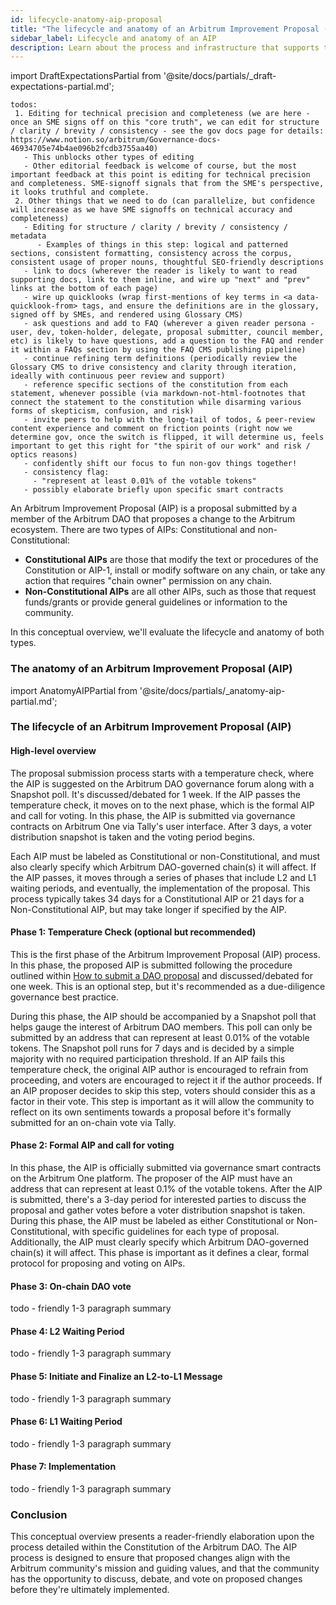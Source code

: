 ```yaml
---
id: lifecycle-anatomy-aip-proposal
title: "The lifecycle and anatomy of an Arbitrum Improvement Proposal (AIP)"
sidebar_label: Lifecycle and anatomy of an AIP
description: Learn about the process and infrastructure that supports the Arbitrum Improvement Proposal (AIP) protocol, as defined in the Constitution of the Arbitrum DAO.
---
```


import DraftExpectationsPartial from '@site/docs/partials/_draft-expectations-partial.md'; 

<DraftExpectationsPartial />

```
todos: 
 1. Editing for technical precision and completeness (we are here - once an SME signs off on this "core truth", we can edit for structure / clarity / brevity / consistency - see the gov docs page for details: https://www.notion.so/arbitrum/Governance-docs-46934705e74b4ae096b2fcdb3755aa40)
   - This unblocks other types of editing 
   - Other editorial feedback is welcome of course, but the most important feedback at this point is editing for technical precision and completeness. SME-signoff signals that from the SME's perspective, it looks truthful and complete.
 2. Other things that we need to do (can parallelize, but confidence will increase as we have SME signoffs on technical accuracy and completeness)
   - Editing for structure / clarity / brevity / consistency / metadata
      - Examples of things in this step: logical and patterned sections, consistent formatting, consistency across the corpus, consistent usage of proper nouns, thoughtful SEO-friendly descriptions
   - link to docs (wherever the reader is likely to want to read supporting docs, link to them inline, and wire up "next" and "prev" links at the bottom of each page)
   - wire up quicklooks (wrap first-mentions of key terms in <a data-quicklook-from> tags, and ensure the definitions are in the glossary, signed off by SMEs, and rendered using Glossary CMS)
   - ask questions and add to FAQ (wherever a given reader persona - user, dev, token-holder, delegate, proposal submitter, council member, etc) is likely to have questions, add a question to the FAQ and render it within a FAQs section by using the FAQ CMS publishing pipeline)
   - continue refining term definitions (periodically review the Glossary CMS to drive consistency and clarity through iteration, ideally with continuous peer review and support)
   - reference specific sections of the constitution from each statement, whenever possible (via markdown-not-html-footnotes that connect the statement to the constitution while disarming various forms of skepticism, confusion, and risk)
   - invite peers to help with the long-tail of todos, & peer-review content experience and comment on friction points (right now we determine gov, once the switch is flipped, it will determine us, feels important to get this right for "the spirit of our work" and risk / optics reasons)
   - confidently shift our focus to fun non-gov things together!
   - consistency flag:
     - "represent at least 0.01% of the votable tokens"
   - possibly elaborate briefly upon specific smart contracts
```



An <a data-quicklook-from="arbitrum-improvement-proposal">Arbitrum Improvement Proposal (AIP)</a> is a proposal submitted by a member of the Arbitrum DAO that proposes a change to the Arbitrum ecosystem. There are two types of AIPs: <a data-quicklook-from="constitutional-proposal">Constitutional</a> and <a data-quicklook-from="non-constitutional-proposal">non-Constitutional</a>:

- **Constitutional AIPs** are those that modify the text or procedures of the Constitution or AIP-1, install or modify software on any chain, or take any action that requires "chain owner" permission on any chain. 
- **Non-Constitutional AIPs** are all other AIPs, such as those that request funds/grants or provide general guidelines or information to the community.

In this conceptual overview, we'll evaluate the lifecycle and anatomy of both types.


### The anatomy of an Arbitrum Improvement Proposal (AIP)

import AnatomyAIPPartial from '@site/docs/partials/_anatomy-aip-partial.md'; 

<AnatomyAIPPartial />


### The lifecycle of an Arbitrum Improvement Proposal (AIP)

#### High-level overview

The proposal submission process starts with a temperature check, where the AIP is suggested on the Arbitrum DAO governance forum along with a Snapshot poll. It's discussed/debated for 1 week. If the AIP passes the temperature check, it moves on to the next phase, which is the formal AIP and call for voting. In this phase, the AIP is submitted via governance contracts on Arbitrum One via Tally's user interface. After 3 days, a voter distribution snapshot is taken and the voting period begins.

Each AIP must be labeled as Constitutional or non-Constitutional, and must also clearly specify which Arbitrum DAO-governed chain(s) it will affect. If the AIP passes, it moves through a series of phases that include L2 and L1 waiting periods, and eventually, the implementation of the proposal. This process typically takes 34 days for a Constitutional AIP or 21 days for a Non-Constitutional AIP, but may take longer if specified by the AIP.


#### Phase 1: Temperature Check (optional but recommended)

This is the first phase of the Arbitrum Improvement Proposal (AIP) process. In this phase, the proposed AIP is submitted following the procedure outlined within [How to submit a DAO proposal](../how-tos/create-submit-dao-proposal) and discussed/debated for one week. This is an optional step, but it's recommended as a due-diligence governance best practice.

During this phase, the AIP should be accompanied by a Snapshot poll that helps gauge the interest of Arbitrum DAO members. This poll can only be submitted by an address that can represent at least 0.01% of the votable tokens. The Snapshot poll runs for 7 days and is decided by a simple majority with no required participation threshold. If an AIP fails this temperature check, the original AIP author is encouraged to refrain from proceeding, and voters are encouraged to reject it if the author proceeds. If an AIP proposer decides to skip this step, voters should consider this as a factor in their vote. This step is important as it will allow the community to reflect on its own sentiments towards a proposal before it's formally submitted for an on-chain vote via Tally.


#### Phase 2: Formal AIP and call for voting

In this phase, the AIP is officially submitted via governance smart contracts on the Arbitrum One platform. The proposer of the AIP must have an address that can represent at least 0.1% of the votable tokens. After the AIP is submitted, there's a 3-day period for interested parties to discuss the proposal and gather votes before a voter distribution snapshot is taken. During this phase, the AIP must be labeled as either Constitutional or Non-Constitutional, with specific guidelines for each type of proposal. Additionally, the AIP must clearly specify which Arbitrum DAO-governed chain(s) it will affect. This phase is important as it defines a clear, formal protocol for proposing and voting on AIPs.


#### Phase 3: On-chain DAO vote

todo - friendly 1-3 paragraph summary


#### Phase 4: L2 Waiting Period

todo - friendly 1-3 paragraph summary

#### Phase 5: Initiate and Finalize an L2-to-L1 Message

todo - friendly 1-3 paragraph summary


#### Phase 6: L1 Waiting Period

todo - friendly 1-3 paragraph summary


#### Phase 7: Implementation

todo - friendly 1-3 paragraph summary



### Conclusion

This conceptual overview presents a reader-friendly elaboration upon the process detailed within the Constitution of the Arbitrum DAO. The AIP process is designed to ensure that proposed changes align with the Arbitrum community's mission and guiding values, and that the community has the opportunity to discuss, debate, and vote on proposed changes before they're ultimately implemented.



